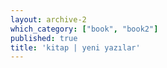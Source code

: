 ```yaml
---
layout: archive-2
which_category: ["book", "book2"]
published: true
title: 'kitap | yeni yazılar' 
---
```


<!--All posts of category 'book'-->
